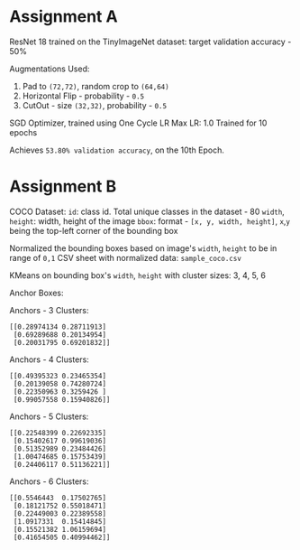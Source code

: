 # Assignment A

ResNet 18 trained on the TinyImageNet dataset: target validation accuracy - 50%

Augmentations Used:
1. Pad to `(72,72)`, random crop to `(64,64)`
2. Horizontal Flip - probability - `0.5`
3. CutOut - size `(32,32)`, probability - `0.5`

SGD Optimizer, trained using One Cycle LR
Max LR: 1.0
Trained for 10 epochs

Achieves `53.80% validation accuracy`, on the 10th Epoch.

# Assignment B

COCO Dataset:
`id`: class id. Total unique classes in the dataset - 80
`width`, `height`: width, height of the image
`bbox`: format - `[x, y, width, height]`, `x`,`y` being the top-left corner of the bounding box

Normalized the bounding boxes based on image's `width`, `height` to be in range of `0,1`
CSV sheet with normalized data: `sample_coco.csv`

KMeans on bounding box's `width`, `height` with cluster sizes: 3, 4, 5, 6

Anchor Boxes:


Anchors - 3 Clusters:  
```
[[0.28974134 0.28711913]
 [0.69289688 0.20134954]
 [0.20031795 0.69201832]]
```

Anchors - 4 Clusters:  
```
[[0.49395323 0.23465354]
 [0.20139058 0.74280724]
 [0.22350963 0.3259426 ]
 [0.99057558 0.15940826]]
```

Anchors - 5 Clusters:  
```
[[0.22548399 0.22692335]
 [0.15402617 0.99619036]
 [0.51352989 0.23484426]
 [1.00474685 0.15753439]
 [0.24406117 0.51136221]]
```

Anchors - 6 Clusters:
```  
[[0.5546443  0.17502765]
 [0.18121752 0.55018471]
 [0.22449003 0.22389558]
 [1.0917331  0.15414845]
 [0.15521382 1.06159694]
 [0.41654505 0.40994462]]
 ```